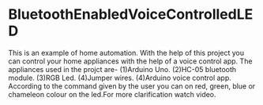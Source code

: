 # BluetoothEnabledVoiceControlledLED
This is an example of home automation. With the help of this project you can control your home appliances with the help of a voice control app.
The appliances used in the projct are-
(1)Arduino Uno.
(2)HC-05 bluetooth module.
(3)RGB Led.
(4)Jumper wires.
(4)Arduino voice control app.
According to the command given by the user you can on red, green, blue or chameleon colour on the led.For more clarification watch video.
